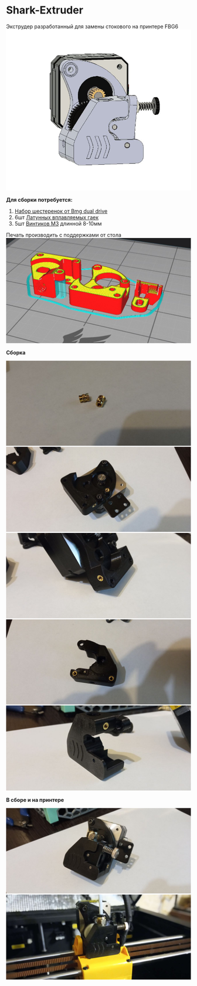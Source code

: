 # Shark-Extruder
Экструдер разработанный для замены стокового на принтере FBG6
![вид](https://github.com/Chiffa-C3/Shark-Extruder/blob/main/PIC/front.JPG)

**Для сборки потребуется:** 
1) [Набор шестеренок от Bmg dual drive](https://aliexpress.ru/item/1005003334389217.html)
2) 6шт [Латунных вплавляемых гаек](https://alii.pub/6iec1k)
3) 5шт [Винтиков М3](https://aliexpress.ru/item/32810872544.html) длинной 8-10мм 

Печать производить с поддержками от стола
![cura](https://github.com/Chiffa-C3/Shark-Extruder/blob/main/PIC/cura.JPG)

**Сборка**

![1](https://github.com/Chiffa-C3/Shark-Extruder/blob/main/PIC/1.jpeg)
![2](https://github.com/Chiffa-C3/Shark-Extruder/blob/main/PIC/2.jpeg)
![3](https://github.com/Chiffa-C3/Shark-Extruder/blob/main/PIC/3.jpeg)
![4](https://github.com/Chiffa-C3/Shark-Extruder/blob/main/PIC/4.jpeg)
![5](https://github.com/Chiffa-C3/Shark-Extruder/blob/main/PIC/5.jpeg)

**В сборе и на принтере**

![compl](https://github.com/Chiffa-C3/Shark-Extruder/blob/main/PIC/compl.jpeg)
![on_p](https://github.com/Chiffa-C3/Shark-Extruder/blob/main/PIC/on_printer.JPG)